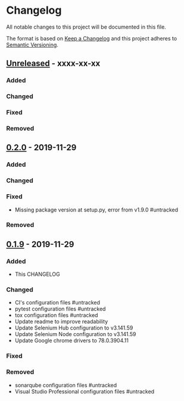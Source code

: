 # Changelog
All notable changes to this project will be documented in this file.

The format is based on [Keep a Changelog](http://keepachangelog.com/en/1.0.0/)
and this project adheres to [Semantic Versioning](http://semver.org/spec/v2.0.0.html).


## [Unreleased] - xxxx-xx-xx

### Added

### Changed

### Fixed

### Removed


## [0.2.0] - 2019-11-29

### Added

### Changed

### Fixed
- Missing package version at setup.py, error from v1.9.0 #untracked

### Removed


## [0.1.9] - 2019-11-29

### Added
- This CHANGELOG

### Changed
- CI's configuration files #untracked
- pytest configuration files #untracked
- tox configuration files #untracked
- Update readme to improve readability
- Update Selenium Hub configuration to v3.141.59
- Update Selenium Node configuration to v3.141.59
- Update Google chrome drivers to 78.0.3904.11

### Fixed

### Removed
- sonarqube configuration files #untracked
- Visual Studio Professional configuration files #untracked


[Unreleased]: https://github.com/netzulo/qacode/compare/v0.2.0...HEAD
[0.2.0]: https://github.com/netzulo/qacode/compare/v0.1.9...v0.2.0
[0.1.9]: https://github.com/netzulo/qacode/compare/v0.1.8...v0.1.9
[0.1.8]: https://github.com/netzulo/qacode/compare/v0.1.7...v0.1.8
[0.1.7]: https://github.com/netzulo/qacode/compare/v0.1.6...v0.1.7
[0.1.6]: https://github.com/netzulo/qacode/compare/v0.1.5...v0.1.6